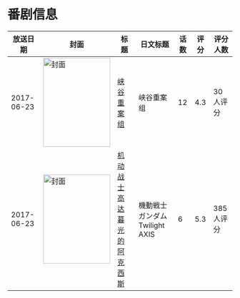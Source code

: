 # 番剧信息

|放送日期|封面|标题|日文标题|话数|评分|评分人数|
|---|---|---|---|---|---|---|
|2017-06-23|<img src="https://lain.bgm.tv/pic/cover/c/c6/28/222278_A85iI.jpg" alt="封面" style="width:150px;height:200px;object-fit:cover;">|[峡谷重案组](https://bangumi.tv/subject/222278)|峡谷重案组|12|4.3|30人评分|
|2017-06-23|<img src="https://lain.bgm.tv/pic/cover/c/e7/19/211841_6OUS2.jpg" alt="封面" style="width:150px;height:200px;object-fit:cover;">|[机动战士高达 暮光的阿克西斯](https://bangumi.tv/subject/211841)|機動戦士ガンダム Twilight AXIS|6|5.3|385人评分|
